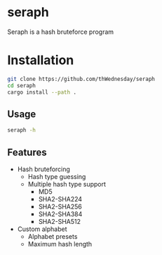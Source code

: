 # seraph

Seraph is a hash bruteforce program

# Installation

```bash
git clone https://github.com/thWednesday/seraph
cd seraph
cargo install --path .
```

## Usage

```bash
seraph -h
```

## Features

- Hash bruteforcing
  - Hash type guessing
  - Multiple hash type support
    - MD5
    - SHA2-SHA224
    - SHA2-SHA256
    - SHA2-SHA384
    - SHA2-SHA512
- Custom alphabet
  - Alphabet presets
  - Maximum hash length
